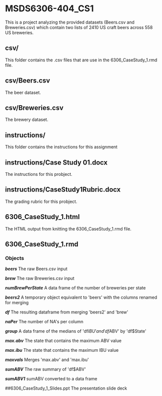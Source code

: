 # MSDS6306-404_CS1
This is a project analyzing the provided datasets (Beers.csv and Breweries.csv) which contain two lists of 2410 US craft beers across 558 US breweries.

## csv/
This folder contains the .csv files that are use in the 6306_CaseStudy_1.rmd file.

## csv/Beers.csv
The beer dataset.

## csv/Breweries.csv
The brewery dataset.

## instructions/
This folder contains the instructions for this assignment

## instructions/Case Study 01.docx
The instructions for this probject.

## instructions/CaseStudy1Rubric.docx
The grading rubric for this probject.

## 6306_CaseStudy_1.html
The HTML output from knitting the 6306_CaseStudy_1.rmd file.

## 6306_CaseStudy_1.rmd
### Objects
**_beers_**		The raw Beers.csv input

**_brew_**		The raw Breweries.csv input

**_numBrewPerState_**	A data frame of the number of breweries per state

**_beers2_**		A temporary object equivalent to 'beers' with the columns renamed for merging

**_df_**		The resulting dataframe from merging 'beers2' and 'brew'

**_naPer_**		The number of NA's per column

**_group_**		A data frame of the medians of 'df$IBU' and 'df$ABV' by 'df$State'

**_max.abv_**	The state that contains the maximum ABV value

**_max.ibu_**	The state that contains the maximum IBU value

**_maxvals_**	Merges 'max.abv' and 'max.ibu'

**_sumABV_**	The raw summary of 'df$ABV'

**_sumABV1_**	sumABV converted to a data frame

##6306_CaseStudy_1_Slides.ppt
The presentation slide deck 
